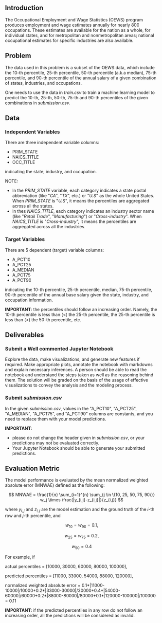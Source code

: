## Introduction

The Occupational Employment and Wage Statistics (OEWS) program produces employment and wage estimates annually for nearly 800 occupations. These estimates are available for the nation as a whole, for individual states, and for metropolitan and nonmetropolitan areas; national occupational estimates for specific industries are also available.

## Problem

The data used in this problem is a subset of the OEWS data, which include the 10-th percentile, 25-th percentile, 50-th percentile (a.k.a median), 75-th percentile, and 90-th percentile of the annual salary of a given combination of states, industries, and occupations.

One needs to use the data in _train.csv_ to train a machine learning model to predict the 10-th, 25-th, 50-th, 75-th and 90-th percentiles of the given combinations in _submission.csv_.

## Data

### Independent Variables

There are three independent variable columns:

- PRIM_STATE
- NAICS_TITLE
- OCC_TITLE

indicating the state, industry, and occupation.

NOTE:

- In the _PRIM_STATE_ variable, each category indicates a state postal abbreviation (like "_CA_", "_TX_", etc.) or "_U.S_" as the whole United States. When _PRIM_STATE_ is "_U.S_", it means the percentiles are aggregated across all the states.
- In thes _NAICS_TITLE_, each category indicates an industry sector name (like "_Retail Trade_", "_Manufacturing_") or "_Cross-industry_". When _NAICS_TITLE_ is "_Cross-industry_", it means the percentiles are aggregated across all the industries.

### Target Variables

There are 5 dependent (target) variable columns:

- A_PCT10
- A_PCT25
- A_MEDIAN
- A_PCT75
- A_PCT90

indicating the 10-th percentile, 25-th percentile, median, 75-th percentile, 90-th percentile of the annual base salary given the state, industry, and occupation information.

**IMPORTANT**: the percentiles should follow an increasing order. Namely, the 10-th percentile is less than (<) the 25-th percentile, the 25-th percentile is less than (<) the 50-th percentile, etc.

## Deliverables

### Submit a Well commented Jupyter Notebook

Explore the data, make visualizations, and generate new features if required. Make appropriate plots, annotate the notebook with markdowns and explain necessary inferences. A person should be able to read the notebook and understand the steps taken as well as the reasoning behind them. The solution will be graded on the basis of the usage of effective visualizations to convey the analysis and the modeling process.

### Submit _submission.csv_

In the given _submission.csv_, values in the "A_PCT10", "A_PCT25", "A_MEDIAN", "A_PCT75", and "A_PCT90" columns are constants, and you need to replace them with your model predictions.

**IMPORTANT**:

- please do not change the header given in _submission.csv_, or your predictions may not be evaluated correctly.
- Your Jupyter Notebook should be able to generate your submitted predictions.

## Evaluation Metric

The model performance is evaluated by the mean normalized weighted absolute error (MNWAE) defined as the following:

$$
MNWAE = \frac{1}{n} \sum_{i=1}^{n} \sum_{j \in \{10, 25, 50, 75, 90\}} w_j \times \frac{|y_{i,j}-z_{i,j}|}{z_{i,j}}
$$

where $y_{i,j}$ and $z_{i,j}$ are the model estimation and the ground truth of the $i$-th row and $j$-th percentile, and

$$
w_{10} = w_{90} = 0.1,
$$

$$
w_{25} = w_{75} = 0.2,
$$

$$
w_{50} = 0.4
$$

For example, if

actual percentiles = [10000, 30000, 60000, 80000, 100000],

predicted percentiles = [11000, 33000, 54000, 88000, 120000],

normalized weighted absolute error = 0.1*|11000-10000|/10000+0.2*|33000-30000|/30000+0.4*|54000-60000|/60000+0.2*|88000-80000|/80000+0.1*|120000-100000|/100000 = 0.11

**IMPORTANT**: if the predicted percentiles in any row do not follow an increasing order, all the predictions will be considered as invalid.
